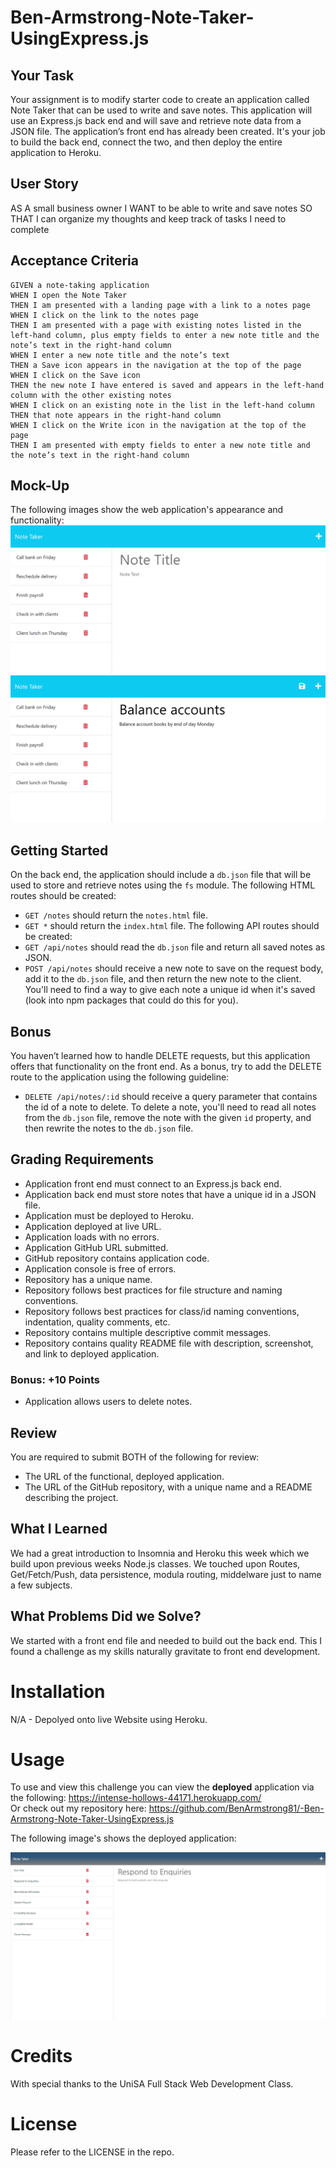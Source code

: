 # Ben-Armstrong-Note-Taker-UsingExpress.js

## Your Task
Your assignment is to modify starter code to create an application called Note Taker that can be used to write and save notes. This application will use an Express.js back end and will save and retrieve note data from a JSON file.
The application’s front end has already been created. It's your job to build the back end, connect the two, and then deploy the entire application to Heroku.
## User Story
AS A small business owner
I WANT to be able to write and save notes
SO THAT I can organize my thoughts and keep track of tasks I need to complete
## Acceptance Criteria
```
GIVEN a note-taking application
WHEN I open the Note Taker
THEN I am presented with a landing page with a link to a notes page
WHEN I click on the link to the notes page
THEN I am presented with a page with existing notes listed in the left-hand column, plus empty fields to enter a new note title and the note’s text in the right-hand column
WHEN I enter a new note title and the note’s text
THEN a Save icon appears in the navigation at the top of the page
WHEN I click on the Save icon
THEN the new note I have entered is saved and appears in the left-hand column with the other existing notes
WHEN I click on an existing note in the list in the left-hand column
THEN that note appears in the right-hand column
WHEN I click on the Write icon in the navigation at the top of the page
THEN I am presented with empty fields to enter a new note title and the note’s text in the right-hand column
```
## Mock-Up
The following images show the web application's appearance and functionality:
![Existing notes are listed in the left-hand column with empty fields on the right-hand side for the new note’s title and text.](./Assets/11-express-homework-demo-01.png)
![Note titled “Balance accounts” reads, “Balance account books by end of day Monday,” with other notes listed on the left.](./Assets/11-express-homework-demo-02.png)

## Getting Started
On the back end, the application should include a `db.json` file that will be used to store and retrieve notes using the `fs` module.
The following HTML routes should be created:
* `GET /notes` should return the `notes.html` file.
* `GET *` should return the `index.html` file.
The following API routes should be created:
* `GET /api/notes` should read the `db.json` file and return all saved notes as JSON.
* `POST /api/notes` should receive a new note to save on the request body, add it to the `db.json` file, and then return the new note to the client. You'll need to find a way to give each note a unique id when it's saved (look into npm packages that could do this for you).

## Bonus
You haven’t learned how to handle DELETE requests, but this application offers that functionality on the front end. As a bonus, try to add the DELETE route to the application using the following guideline:
* `DELETE /api/notes/:id` should receive a query parameter that contains the id of a note to delete. To delete a note, you'll need to read all notes from the `db.json` file, remove the note with the given `id` property, and then rewrite the notes to the `db.json` file.

## Grading Requirements
* Application front end must connect to an Express.js back end.
* Application back end must store notes that have a unique id in a JSON file.
* Application must be deployed to Heroku.
* Application deployed at live URL.
* Application loads with no errors.
* Application GitHub URL submitted.
* GitHub repository contains application code.
* Application console is free of errors.
* Repository has a unique name.
* Repository follows best practices for file structure and naming conventions.
* Repository follows best practices for class/id naming conventions, indentation, quality comments, etc.
* Repository contains multiple descriptive commit messages.
* Repository contains quality README file with description, screenshot, and link to deployed application.
### Bonus: +10 Points
* Application allows users to delete notes.
## Review
You are required to submit BOTH of the following for review:
* The URL of the functional, deployed application.
* The URL of the GitHub repository, with a unique name and a README describing the project.

## What I Learned
We had a great introduction to Insomnia and Heroku this week which we build upon previous weeks Node.js classes. We touched upon Routes, Get/Fetch/Push, data persistence, modula routing, middelware just to name a few subjects. 

## What Problems Did we Solve?
We started with a front end file and needed to build out the back end. This I found a challenge as my skills naturally gravitate to front end development. 

# Installation
N/A - Depolyed onto live Website using Heroku.

# Usage
To use and view this challenge you can view the **deployed** application via the following: https://intense-hollows-44171.herokuapp.com/
<br/>Or check out my repository here: https://github.com/BenArmstrong81/-Ben-Armstrong-Note-Taker-UsingExpress.js

The following image's shows the deployed application:

![My Web Development Portfolio webpage includes a navigation bar, a professional head shot image, multiple links (placeholders at this stage) to projects completed within the UniSA Full Stack Web Development course, and working links to contact me - even download an updated resume.](./Assets/BenArmstrong-WorkingNoteTaker.png)

# Credits
With special thanks to the UniSA Full Stack Web Development Class.

# License

Please refer to the LICENSE in the repo.
